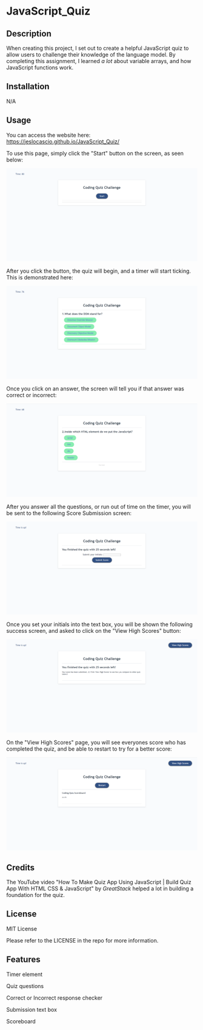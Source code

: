# JavaScript_Quiz

## Description

When creating this project, I set out to create a helpful JavaScript quiz to allow users to challenge their knowledge of the language model. By completing this assignment, I learned *a lot* about variable arrays, and how JavaScript functions work.

## Installation

N/A

## Usage

You can access the website here: https://jeslocascio.github.io/JavaScript_Quiz/

To use this page, simply click the "Start" button on the screen, as seen below:

![The Start Screen for the JavaScript Quiz](./assets/images/Start_Screen.png)

After you click the button, the quiz will begin, and a timer will start ticking. This is demonstrated here:
 
![Question from the JavaScript Quiz](./assets/images/Quiz_In_Action.png)

Once you click on an answer, the screen will tell you if that answer was correct or incorrect:

![Correct Response example from the JavaScript Quiz](./assets/images/Right_and_Wrong.png)

After you answer all the questions, or run out of time on the timer, you will be sent to the following Score Submission screen:

![The Score Submission screen from the JavaScript Quiz](./assets/images/Score_Submission_Screen.png)

Once you set your initials into the text box, you will be shown the following success screen, and asked to click on the "View High Scores" button: 

![A successful example of submitted score from the JavaScript Quiz](./assets/images/Score_Submitted.png)

On the "View High Scores" page, you will see everyones score who has completed the quiz, and be able to restart to try for a better score:

![The "View High Scores" page of the JavaScript Quiz](./assets/images/Coding_Quiz_Scoreboard.png)


## Credits

The YouTube video "How To Make Quiz App Using JavaScript | Build Quiz App With HTML CSS & JavaScript" by *GreatStack* helped a lot in building a foundation for the quiz.

## License

MIT License

Please refer to the LICENSE in the repo for more information.

## Features

Timer element

Quiz questions

Correct or Incorrect response checker

Submission text box

Scoreboard